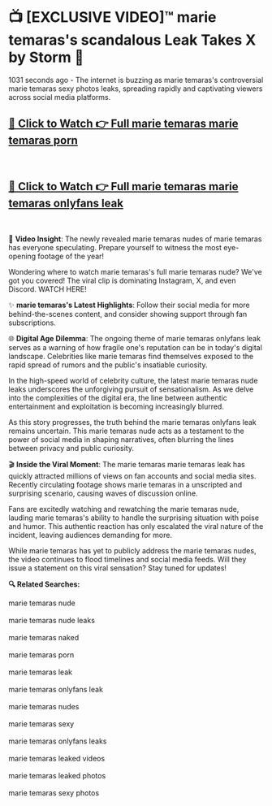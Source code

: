 # 📺 [EXCLUSIVE VIDEO]™ marie temaras's scandalous Leak Takes X by Storm 🚀

1031 seconds ago - The internet is buzzing as marie temaras's controversial marie temaras sexy photos leaks, spreading rapidly and captivating viewers across social media platforms.

<h2><a href="https://github-6l9.pages.dev/link1">🔗 Click to Watch 👉 Full marie temaras marie temaras porn</a></h2><br>
<h2><a href="https://github-6l9.pages.dev/link2">🔗 Click to Watch 👉 Full marie temaras marie temaras onlyfans leak</a></h2><br>

🎥 **Video Insight**: The newly revealed marie temaras nudes of marie temaras has everyone speculating. Prepare yourself to witness the most eye-opening footage of the year!

Wondering where to watch marie temaras's full marie temaras nude? We've got you covered! The viral clip is dominating Instagram, X, and even Discord. WATCH HERE!

✨ **marie temaras's Latest Highlights**: Follow their social media for more behind-the-scenes content, and consider showing support through fan subscriptions.

🌐 **Digital Age Dilemma**: The ongoing theme of marie temaras onlyfans leak serves as a warning of how fragile one's reputation can be in today's digital landscape. Celebrities like marie temaras find themselves exposed to the rapid spread of rumors and the public's insatiable curiosity.

In the high-speed world of celebrity culture, the latest marie temaras nude leaks underscores the unforgiving pursuit of sensationalism. As we delve into the complexities of the digital era, the line between authentic entertainment and exploitation is becoming increasingly blurred.

As this story progresses, the truth behind the marie temaras onlyfans leak remains uncertain. This marie temaras nude acts as a testament to the power of social media in shaping narratives, often blurring the lines between privacy and public curiosity.

🎬 **Inside the Viral Moment**: The marie temaras marie temaras leak has quickly attracted millions of views on fan accounts and social media sites. Recently circulating footage shows marie temaras in a unscripted and surprising scenario, causing waves of discussion online.

Fans are excitedly watching and rewatching the marie temaras nude, lauding marie temaras's ability to handle the surprising situation with poise and humor. This authentic reaction has only escalated the viral nature of the incident, leaving audiences demanding for more.

While marie temaras has yet to publicly address the marie temaras nudes, the video continues to flood timelines and social media feeds. Will they issue a statement on this viral sensation? Stay tuned for updates!

<strong>🔍 Related Searches:</strong>

marie temaras nude
<br><br>
marie temaras nude leaks
<br><br>
marie temaras naked
<br><br>
marie temaras porn
<br><br>
marie temaras leak
<br><br>
marie temaras onlyfans leak
<br><br>
marie temaras nudes
<br><br>
marie temaras sexy
<br><br>
marie temaras onlyfans leaks
<br><br>
marie temaras leaked videos
<br><br>
marie temaras leaked photos
<br><br>
marie temaras sexy photos
<br><br>

